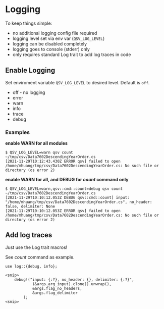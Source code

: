 # Logging

To keep things simple:

* no additional logging config file required
* logging level set via env var (`QSV_LOG_LEVEL`)
* logging can be disabled completely
* logging goes to console (stderr) only
* only requires standard Log trait to add log traces in code

## Enable Logging

Set enviroment variable `QSV_LOG_LEVEL` to desired level. Default is `off`.
* off - no logging
* error
* warn
* info
* trace
* debug

### Examples

__enable WARN for all modules__
```
$ QSV_LOG_LEVEL=warn qsv count ~/tmp/csv/Data7602DescendingYearOrder.cs
[2021-11-29T10:12:43.430Z ERROR qsv] failed to open /home/mhuang/tmp/csv/Data7602DescendingYearOrder.cs: No such file or directory (os error 2)
```

__enable WARN for all, and DEBUG for _count_ command only__

```
$ QSV_LOG_LEVEL=warn,qsv::cmd::count=debug qsv count ~/tmp/csv/Data7602DescendingYearOrder.cs
[2021-11-29T10:10:12.053Z DEBUG qsv::cmd::count] input: "/home/mhuang/tmp/csv/Data7602DescendingYearOrder.cs", no_header: false, delimiter: None
[2021-11-29T10:10:12.053Z ERROR qsv] failed to open /home/mhuang/tmp/csv/Data7602DescendingYearOrder.cs: No such file or directory (os error 2)
```


## Add log traces

Just use the Log trait macros!

See _count_ command as example.

```
use log::{debug, info};

<snip>
    debug!("input: {:?}, no_header: {}, delimiter: {:?}", 
            (&args.arg_input).clone().unwrap(),
            &args.flag_no_headers,
            &args.flag_delimiter
        );
<snip>
```